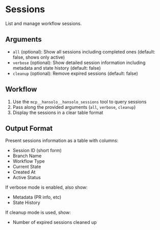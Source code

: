 # Sessions

List and manage workflow sessions.

## Arguments

- `all` (optional): Show all sessions including completed ones (default: false, shows only active)
- `verbose` (optional): Show detailed session information including metadata and state history (default: false)
- `cleanup` (optional): Remove expired sessions (default: false)

## Workflow

1. Use the `mcp__hansolo__hansolo_sessions` tool to query sessions
2. Pass along the provided arguments (`all`, `verbose`, `cleanup`)
3. Display the sessions in a clear table format

## Output Format

Present sessions information as a table with columns:
- Session ID (short form)
- Branch Name
- Workflow Type
- Current State
- Created At
- Active Status

If verbose mode is enabled, also show:
- Metadata (PR info, etc)
- State History

If cleanup mode is used, show:
- Number of expired sessions cleaned up
